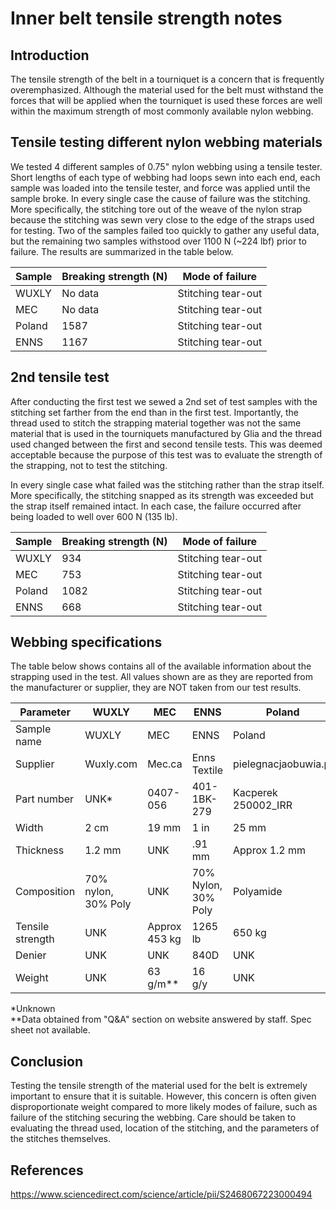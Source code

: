 # Inner belt tensile strength notes

## Introduction
The tensile strength of the belt in a tourniquet is a concern that is frequently overemphasized. Although the material used for the belt must withstand the forces that will be applied when the tourniquet is used these forces are well within the maximum strength of most commonly available nylon webbing.

## Tensile testing different nylon webbing materials
We tested 4 different samples of 0.75" nylon webbing using a tensile tester. Short lengths of each type of webbing had loops sewn into each end, each sample was loaded into the tensile tester, and force was applied until the sample broke. In every single case the cause of failure was the stitching. More specifically, the stitching tore out of the weave of the nylon strap because the stitching was sewn very close to the edge of the straps used for testing. Two of the samples failed too quickly to gather any useful data, but the remaining two samples withstood over 1100 N (~224 lbf) prior to failure. The results are summarized in the table below.

| Sample | Breaking strength (N) | Mode of failure |
|---|---|---|
|WUXLY|No data|Stitching tear-out|
|MEC|No data|Stitching tear-out|
|Poland|1587|Stitching tear-out|
|ENNS|1167|Stitching tear-out|

## 2nd tensile test
After conducting the first test we sewed a 2nd set of test samples with the stitching set farther from the end than in the first test. Importantly, the thread used to stitch the strapping material together was not the same material that is used in the tourniquets manufactured by Glia and the thread used changed between the first and second tensile tests. This was deemed acceptable because the purpose of this test was to evaluate the strength of the strapping, not to test the stitching.

In every single case what failed was the stitching rather than the strap itself. More specifically, the stitching snapped as its strength was exceeded but the strap itself remained intact. In each case, the failure occurred after being loaded to well over 600 N (135 lb).

| Sample | Breaking strength (N) | Mode of failure |
|---|---|---|
|WUXLY|934|Stitching tear-out|
|MEC|753|Stitching tear-out|
|Poland|1082|Stitching tear-out|
|ENNS|668|Stitching tear-out|

## Webbing specifications
The table below shows contains all of the available information about the strapping used in the test. All values shown are as they are reported from the manufacturer or supplier, they are NOT taken from our test results.

|Parameter|WUXLY|MEC|ENNS|Poland|
|---|---|---|---|---|
|Sample name|WUXLY|MEC|ENNS|Poland|
|Supplier|Wuxly.com|Mec.ca|Enns Textile|pielegnacjaobuwia.pl|
|Part number|UNK*|0407-056|401-1BK-279|Kacperek 250002_IRR|
|Width|2 cm|19 mm|1 in|25 mm|
|Thickness|1.2 mm|UNK|.91 mm|Approx 1.2 mm|
|Composition|70% nylon, 30% Poly|UNK|70% Nylon, 30% Poly|Polyamide|
|Tensile strength|UNK|Approx 453 kg|1265 lb|650 kg|
|Denier|UNK|UNK|840D|UNK|
|Weight|UNK|63 g/m**|16 g/y|UNK|

*Unknown  
**Data obtained from "Q&A" section on website answered by staff. Spec sheet not available.

## Conclusion
Testing the tensile strength of the material used for the belt is extremely important to ensure that it is suitable. However, this concern is often given disproportionate weight compared to more likely modes of failure, such as failure of the stitching securing the webbing. Care should be taken to evaluating the thread used, location of the stitching, and the parameters of the stitches themselves. 

## References

https://www.sciencedirect.com/science/article/pii/S2468067223000494
